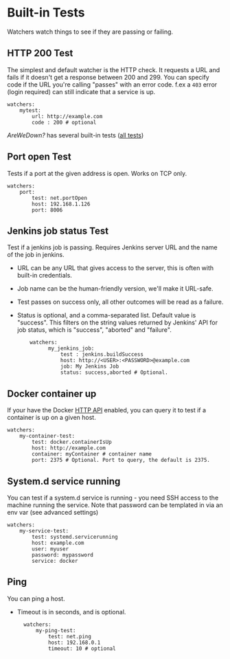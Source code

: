 
# Built-in Tests

Watchers watch things to see if they are passing or failing.

## HTTP 200 Test

The simplest and default watcher is the HTTP check. It requests a URL and fails if it doesn't get a response between 200 and 299. You can specify code if the URL you're calling "passes" with an error code. f.ex a `403` error (login required) can still indicate that a service is up.

    watchers:
        mytest:
            url: http://example.com
            code : 200 # optional

*AreWeDown?* has several built-in tests ([all tests](https://github.com/shukriadams/arewedown/tree/master/src/tests))

## Port open Test

Tests if a port at the given address is open. Works on TCP only.

    watchers:
        port:
            test: net.portOpen
            host: 192.168.1.126
            port: 8006

## Jenkins job status Test

Test if a jenkins job is passing. Requires Jenkins server URL and the name of the job in jenkins. 

- URL can be any URL that gives access to the server, this is often with built-in credentials. 
- Job name can be the human-friendly version, we'll make it URL-safe.
- Test passes on success only, all other outcomes will be read as a failure. 
- Status is optional, and a comma-separated list. Default value is "success". This filters on the string values returned by Jenkins' API for job status, which is 
"success", "aborted" and "failure".

          watchers:
                my_jenkins_job:
                    test : jenkins.buildSuccess
                    host: http://<USER>:<PASSWORD>@example.com
                    job: My Jenkins Job
                    status: success,aborted # Optional.

## Docker container up

If your have the Docker [HTTP API](https://docs.docker.com/engine/api/v1.24/) enabled, you can query it to test if a container is up on a given host. 

    watchers:
        my-container-test:
            test: docker.containerIsUp
            host: http://example.com
            container: myContainer # container name
            port: 2375 # Optional. Port to query, the default is 2375.

## System.d service running

You can test if a system.d service is running - you need SSH access to the machine running the service. Note that password can be templated in via an env var (see advanced settings)

    watchers:
        my-service-test:
            test: systemd.servicerunning
            host: example.com
            user: myuser
            password: mypassword
            service: docker

## Ping

You can ping a host. 
- Timeout is in seconds, and is optional. 

        watchers:
            my-ping-test:
                test: net.ping
                host: 192.168.0.1
                timeout: 10 # optional
